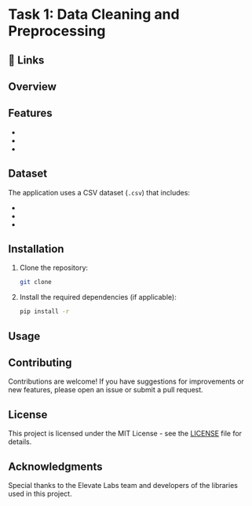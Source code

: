 # Task 1: Data Cleaning and Preprocessing


## 🔗 Links


## Overview



## Features

-
-
-

## Dataset

The application uses a CSV dataset (`.csv`) that includes:

-
-
-


## Installation

1. Clone the repository:
   ```bash
   git clone 
   ```

2. Install the required dependencies (if applicable):
   ```bash
   pip install -r 
   ```

## Usage



## Contributing
Contributions are welcome! If you have suggestions for improvements or new features, please open an issue or submit a pull request.

## License
This project is licensed under the MIT License - see the [LICENSE](LICENSE) file for details.

## Acknowledgments
Special thanks to the Elevate Labs team and developers of the libraries used in this project.
